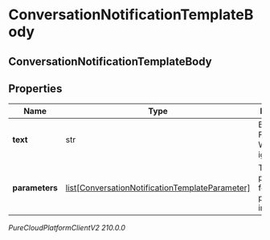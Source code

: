 # ConversationNotificationTemplateBody

## ConversationNotificationTemplateBody

## Properties

|Name | Type | Description | Notes|
|------------ | ------------- | ------------- | -------------|
| **text** | str | Body text. For WhatsApp, ignored. | [optional] |
| **parameters** | [list[ConversationNotificationTemplateParameter]](ConversationNotificationTemplateParameter) | Template parameters for placeholders in template. | |



_PureCloudPlatformClientV2 210.0.0_
